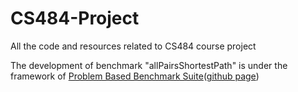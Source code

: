 # CS484-Project
All the code and resources related to CS484 course project

The development of benchmark "allPairsShortestPath" is under the framework of
[Problem Based Benchmark Suite](http://www.cs.cmu.edu/~pbbs/index.html)([github page](https://github.com/iu-parfunc/pbbs.git))
